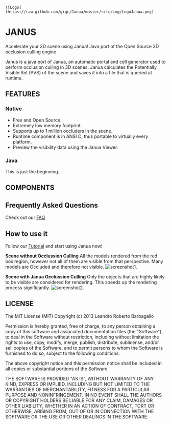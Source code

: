 	![Logo](https://raw.github.com/gigc/Janua/master/site/img/LogoJanua.png)    
# JANUS 
Accelerate your 3D scene using Janua!
Java port of the Open Source 3D occlusion culling engine

Janus is a java port of Janua, an automatic portal and cell generator used to perform occlusion culling in 3D scenes.
Janua calculates the Potentially Visible Set (PVS) of the scene and saves it into a file that is queried at runtime.

## FEATURES
### Native
* Free and Open Source.
* Extremely low memory footprint.
* Supports up to 1 million occluders in the scene.
* Runtime component is in ANSI C, thus portable to virtually every platform.
* Preview the visibility data using the Janua Viewer.

### Java
This is just the beginning...

## COMPONENTS
## Frequently Asked Questions
Check out our [FAQ](https://github.com/gigc/Janua/wiki/FAQ)

## How to use it
Follow our [Tutorial](https://github.com/gigc/Janua/wiki/Tutorial)  and start using Janua now!

**Scene without Occlussion Culling**
All the models rendered from the red box region, however not all of them are visible from that perspective. Many models are Occluded and therefore not visible.
![screenshot1](https://raw.github.com/gigc/Janua/master/site/img/JanuaImg1.jpg).

**Scene with Janua Occlussion Culling**
Only the objects that are highly likely to be visible are considered for rendering. This speeds up the rendering process significantly.
![screenshot2](https://raw.github.com/gigc/Janua/master/site/img/JanuaImg2.jpg).


## LICENSE

The MIT License (MIT)
Copyright (c) 2013 Leandro Roberto Barbagallo

Permission is hereby granted, free of charge, to any person obtaining a copy of this software and associated documentation files (the "Software"), to deal in the Software without restriction, including without limitation the rights to use, copy, modify, merge, publish, distribute, sublicense, and/or sell copies of the Software, and to permit persons to whom the Software is furnished to do so, subject to the following conditions:

The above copyright notice and this permission notice shall be included in all copies or substantial portions of the Software.

THE SOFTWARE IS PROVIDED "AS IS", WITHOUT WARRANTY OF ANY KIND, EXPRESS OR IMPLIED, INCLUDING BUT NOT LIMITED TO THE WARRANTIES OF MERCHANTABILITY, FITNESS FOR A PARTICULAR PURPOSE AND NONINFRINGEMENT. IN NO EVENT SHALL THE AUTHORS OR COPYRIGHT HOLDERS BE LIABLE FOR ANY CLAIM, DAMAGES OR OTHER LIABILITY, WHETHER IN AN ACTION OF CONTRACT, TORT OR OTHERWISE, ARISING FROM, OUT OF OR IN CONNECTION WITH THE SOFTWARE OR THE USE OR OTHER DEALINGS IN THE SOFTWARE.

